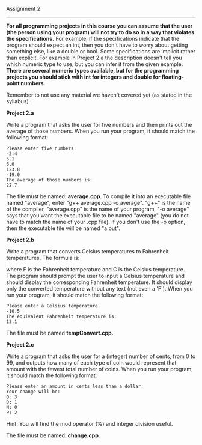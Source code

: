 Assignment 2

***

**For all programming projects in this course you can assume that the user (the person using your program) will not try to do so in a way that violates the specifications.**  For example, if the specifications indicate that the program should expect an int, then you don't have to worry about getting something else, like a double or bool.  Some specifications are implicit rather than explicit.  For example in Project 2.a the description doesn't tell you which numeric type to use, but you can infer it from the given example.  **There are several numeric types available, but for the programming projects you should stick with int for integers and double for floating-point numbers.**

Remember to not use any material we haven't covered yet (as stated in the syllabus).

**Project 2.a**

Write a program that asks the user for five numbers and then prints out the average of those numbers.  When you run your program, it should match the following format:

    Please enter five numbers.
    -2.4
    5.1
    6.0
    123.8
    -19.0
    The average of those numbers is:
    22.7

The file must be named: **average.cpp**.  To compile it into an executable file named "average", enter "g++ average.cpp -o average".  "g++" is the name of the compiler, "average.cpp" is the name of your program, "-o average" says that you want the executable file to be named "average" (you do not have to match the name of your .cpp file).  If you don't use the -o option, then the executable file will be named "a.out".

**Project 2.b**

Write a program that converts Celsius temperatures to Fahrenheit temperatures.  The formula is:



where F is the Fahrenheit temperature and C is the Celsius temperature.  The program should prompt the user to input a Celsius temperature and should display the corresponding Fahrenheit temperature.  It should display only the converted temperature without any text (not even a 'F').  When you run your program, it should match the following format:

    Please enter a Celsius temperature.
    -10.5
    The equivalent Fahrenheit temperature is:
    13.1

The file must be named **tempConvert.cpp.**

**Project 2.c**

Write a program that asks the user for a (integer) number of cents, from 0 to 99, and outputs how many of each type of coin would represent that amount with the fewest total number of coins.  When you run your program, it should match the following format:

    Please enter an amount in cents less than a dollar.
    Your change will be:
    Q: 3
    D: 1
    N: 0
    P: 2

Hint: You will find the mod operator (%) and integer division useful.

The file must be named: **change.cpp**.
